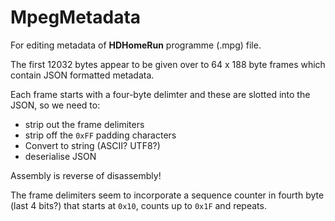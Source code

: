 # MpegMetadata

For editing metadata of **HDHomeRun** programme (.mpg) file.

The first 12032 bytes appear to be given over to 64 x 188 byte frames which contain JSON formatted metadata.

Each frame starts with a four-byte delimter and these are slotted into the JSON, so we need to:

   - strip out the frame delimiters
   - strip off the `0xFF` padding characters
   - Convert to string (ASCII? UTF8?)
   - deserialise JSON


Assembly is reverse of disassembly!

The frame delimiters seem to incorporate a sequence counter in fourth byte (last 4 bits?) that starts at `0x10`, counts up to `0x1F` and repeats.

